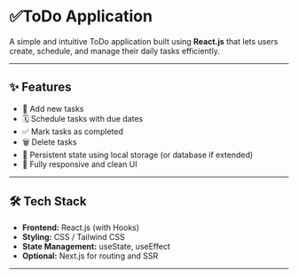 # ✅ToDo Application

A simple and intuitive ToDo application built using **React.js** that lets users create, schedule, and manage their daily tasks efficiently.

---

## ✨ Features

- 📝 Add new tasks
- 🗓️ Schedule tasks with due dates
- ✅ Mark tasks as completed
- 🗑️ Delete tasks
- 🔄 Persistent state using local storage (or database if extended)
- 📱 Fully responsive and clean UI

---

## 🛠️ Tech Stack

- **Frontend:** React.js (with Hooks)
- **Styling:** CSS / Tailwind CSS
- **State Management:** useState, useEffect
- **Optional:** Next.js for routing and SSR

---



